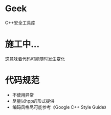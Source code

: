 # Geek
C++安全工具库

# 施工中...
这意味着代码可能随时发生变化

# 代码规范
- 不使用异常
- 尽量以hpp的形式提供
- 编码风格尽可能参考《Google C++ Style Guide》
